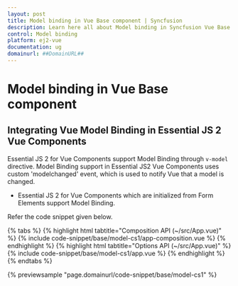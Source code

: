 ```yaml
---
layout: post
title: Model binding in Vue Base component | Syncfusion
description: Learn here all about Model binding in Syncfusion Vue Base component of Syncfusion Essential JS 2 and more.
control: Model binding 
platform: ej2-vue
documentation: ug
domainurl: ##DomainURL##
---
```


# Model binding in Vue Base component

## Integrating Vue Model Binding in Essential JS 2 Vue Components

Essential JS 2 for Vue Components support Model Binding through `v-model` directive. Model Binding support in Essential JS2 Vue Components uses custom 'modelchanged' event, which is used to notify Vue that a model is changed.

* Essential JS 2 for Vue Components which are initialized from Form Elements support Model Binding.

Refer the code snippet given below.

{% tabs %}
{% highlight html tabtitle="Composition API (~/src/App.vue)" %}
{% include code-snippet/base/model-cs1/app-composition.vue %}
{% endhighlight %}
{% highlight html tabtitle="Options API (~/src/App.vue)" %}
{% include code-snippet/base/model-cs1/app.vue %}
{% endhighlight %}
{% endtabs %}
        
{% previewsample "page.domainurl/code-snippet/base/model-cs1" %}